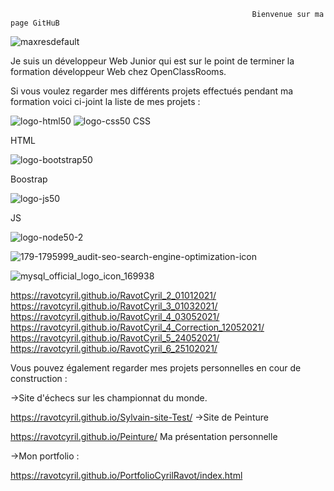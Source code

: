                                                           Bienvenue sur ma page GitHuB
![maxresdefault](https://user-images.githubusercontent.com/76429223/155630038-1e573084-f1d3-471a-8812-3ec08133341f.jpg)


Je suis un développeur Web Junior qui est sur le point de terminer la formation développeur Web chez OpenClassRooms. 

Si vous voulez regarder mes différents projets effectués pendant ma formation voici ci-joint la liste de mes projets : 

![logo-html50](https://user-images.githubusercontent.com/76429223/155632110-cd3d281a-9e91-4e43-aa27-a25512d94413.png)
![logo-css50](https://user-images.githubusercontent.com/76429223/155632121-4730c6ab-0722-4ac9-922a-22fde0dca604.png)
CSS

HTML



![logo-bootstrap50](https://user-images.githubusercontent.com/76429223/155632126-dff5b774-610b-4ba8-b41c-a4bd647adcd2.png)

Boostrap

![logo-js50](https://user-images.githubusercontent.com/76429223/155632133-94659048-3a45-49b5-ae17-622d1a1b170b.png)

JS

![logo-node50-2](https://user-images.githubusercontent.com/76429223/155632136-e04022ec-6dcf-47e7-9410-70101ec18da8.png)

![179-1795999_audit-seo-search-engine-optimization-icon](https://user-images.githubusercontent.com/76429223/155632732-4f42e81c-32a2-4aca-b0d4-b629c60e0044.jpg)

![mysql_official_logo_icon_169938](https://user-images.githubusercontent.com/76429223/155632924-b434179d-2f50-4ebc-9963-cfbaf7ccabb7.png)

https://ravotcyril.github.io/RavotCyril_2_01012021/
https://ravotcyril.github.io/RavotCyril_3_01032021/
https://ravotcyril.github.io/RavotCyril_4_03052021/
https://ravotcyril.github.io/RavotCyril_4_Correction_12052021/
https://ravotcyril.github.io/RavotCyril_5_24052021/
https://ravotcyril.github.io/RavotCyril_6_25102021/


Vous pouvez également regarder mes projets personnelles en cour de construction :

->Site d'échecs sur les championnat du monde.

https://ravotcyril.github.io/Sylvain-site-Test/
->Site de Peinture 

https://ravotcyril.github.io/Peinture/
Ma présentation personnelle 

->Mon portfolio : 

https://ravotcyril.github.io/PortfolioCyrilRavot/index.html

